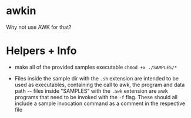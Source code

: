 # awkin
Why not use AWK for that?



# Helpers + Info
* make all of the provided samples executable `chmod +x ./SAMPLES/*`
- Files inside the sample dir with the `.sh` extension are intended to be used as executables, containing the call to awk, the program and data path -- files inside "SAMPLES" with the `.awk` extension are awk programs that need to be invoked with the `-f` flag. These should all include a sample invocation command as a comment in the respective file


